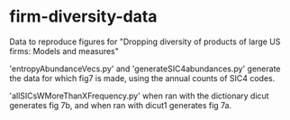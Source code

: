 # firm-diversity-data
Data to reproduce figures for "Dropping diversity of products of large US firms: Models and measures"

'entropyAbundanceVecs.py' and 'generateSIC4abundances.py' generate the data for which fig7 is made, using the annual counts of SIC4 codes.

'allSICsWMoreThanXFrequency.py' when ran with the dictionary dicut generates fig 7b, and when ran with dicut1 generates fig 7a.
